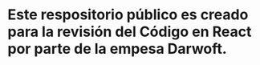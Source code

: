 # Este respositorio público es creado para la revisión del Código en React por parte de la empesa Darwoft.


